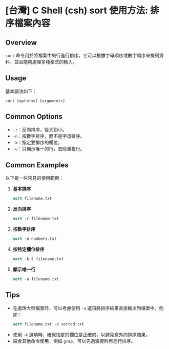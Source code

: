 # [台灣] C Shell (csh) sort 使用方法: 排序檔案內容

## Overview
`sort` 命令用於將檔案中的行進行排序。它可以根據字母順序或數字順序來排列資料，並且能夠處理多種格式的輸入。

## Usage
基本語法如下：
```
sort [options] [arguments]
```

## Common Options
- `-r`：反向排序，從大到小。
- `-n`：按數字排序，而不是字母排序。
- `-k`：指定要排序的欄位。
- `-u`：只顯示唯一的行，去除重複行。

## Common Examples
以下是一些常見的使用範例：

1. **基本排序**
   ```csh
   sort filename.txt
   ```

2. **反向排序**
   ```csh
   sort -r filename.txt
   ```

3. **按數字排序**
   ```csh
   sort -n numbers.txt
   ```

4. **按特定欄位排序**
   ```csh
   sort -k 2 filename.txt
   ```

5. **顯示唯一行**
   ```csh
   sort -u filename.txt
   ```

## Tips
- 在處理大型檔案時，可以考慮使用 `-o` 選項將排序結果直接輸出到檔案中，例如：
  ```csh
  sort filename.txt -o sorted.txt
  ```
- 使用 `-k` 選項時，確保指定的欄位是正確的，以避免意外的排序結果。
- 結合其他命令使用，例如 `grep`，可以先過濾資料再進行排序。